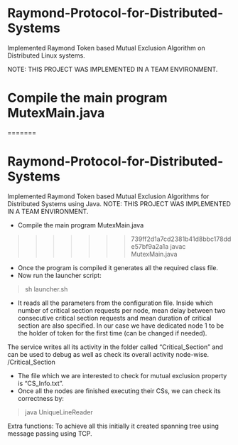 
# Raymond-Protocol-for-Distributed-Systems
Implemented Raymond Token based Mutual Exclusion Algorithm on Distributed Linux systems.


NOTE: THIS PROJECT WAS IMPLEMENTED IN A TEAM ENVIRONMENT.

# Compile the main program MutexMain.java
=======
# Raymond-Protocol-for-Distributed-Systems
Implemented Raymond Token based Mutual Exclusion Algorithms for Distributed Systems using Java.
NOTE: THIS PROJECT WAS IMPLEMENTED IN A TEAM ENVIRONMENT.

- Compile the main program MutexMain.java
>>>>>>> 739ff2d1a7cd2381b41d8bbc178dde57bf9a2a1a
> javac MutexMain.java
-  Once the program is compiled it generates all the required class file.
- Now run the launcher script:
> sh launcher.sh
- It reads all the parameters from the configuration file. Inside which number of critical section requests per node, mean delay between two consecutive critical section requests and mean duration of critical section are also specified. In our case we have dedicated node 1 to be the holder of token for the first time (can be changed if needed).

The service writes all its activity in the folder called “Critical_Section” and can be used to debug as well as check its overall activity node-wise.
<PATH>/Critical_Section
- The file which we are interested to check for mutual exclusion property is “CS_Info.txt”.
- Once all the nodes are finished executing their CSs, we can check its correctness by:
> java UniqueLineReader

Extra functions:
To achieve all this initially it created spanning tree using message passing using TCP.

